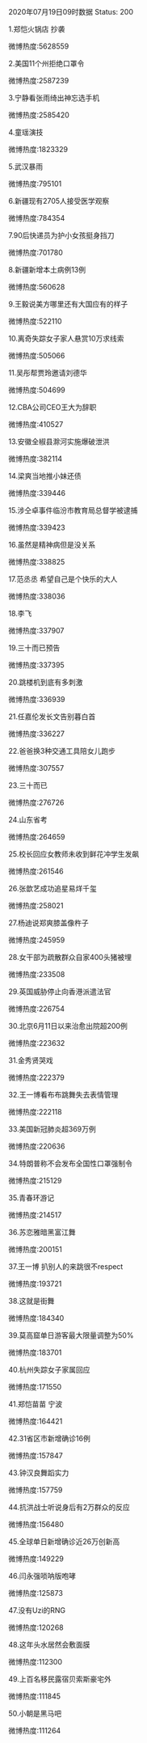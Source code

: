 2020年07月19日09时数据
Status: 200

1.郑恺火锅店 抄袭

微博热度:5628559

2.美国11个州拒绝口罩令

微博热度:2587239

3.宁静看张雨绮出神忘选手机

微博热度:2585420

4.童瑶演技

微博热度:1823329

5.武汉暴雨

微博热度:795101

6.新疆现有2705人接受医学观察

微博热度:784354

7.90后快递员为护小女孩挺身挡刀

微博热度:701780

8.新疆新增本土病例13例

微博热度:560628

9.王毅说美方哪里还有大国应有的样子

微博热度:522110

10.离奇失踪女子家人悬赏10万求线索

微博热度:505066

11.吴彤帮贾玲邀请刘德华

微博热度:504699

12.CBA公司CEO王大为辞职

微博热度:410527

13.安徽全椒县滁河实施爆破泄洪

微博热度:382114

14.梁爽当地推小妹还债

微博热度:339446

15.涉仝卓事件临汾市教育局总督学被逮捕

微博热度:339423

16.虽然是精神病但是没关系

微博热度:338825

17.范丞丞 希望自己是个快乐的大人

微博热度:338036

18.李飞

微博热度:337907

19.三十而已预告

微博热度:337395

20.跳楼机到底有多刺激

微博热度:336939

21.任嘉伦发长文告别暮白首

微博热度:336227

22.爸爸换3种交通工具陪女儿跑步

微博热度:307557

23.三十而已

微博热度:276726

24.山东省考

微博热度:264659

25.校长回应女教师未收到鲜花冲学生发飙

微博热度:261546

26.张歆艺成功追星易烊千玺

微博热度:258021

27.杨迪说郑爽膝盖像杵子

微博热度:245959

28.女干部为疏散群众自家400头猪被埋

微博热度:233508

29.英国威胁停止向香港派遣法官

微博热度:226754

30.北京6月11日以来治愈出院超200例

微博热度:223632

31.金秀贤哭戏

微博热度:222379

32.王一博看布布跳舞失去表情管理

微博热度:222118

33.美国新冠肺炎超369万例

微博热度:220636

34.特朗普称不会发布全国性口罩强制令

微博热度:215129

35.青春环游记

微博热度:214517

36.苏恋雅暗黑富江舞

微博热度:200151

37.王一博 扒别人的来跳很不respect

微博热度:193721

38.这就是街舞

微博热度:184340

39.莫高窟单日游客最大限量调整为50%

微博热度:183701

40.杭州失踪女子家属回应

微博热度:171550

41.郑恺苗苗 宁波

微博热度:164421

42.31省区市新增确诊16例

微博热度:157847

43.钟汉良舞蹈实力

微博热度:157759

44.抗洪战士听说身后有2万群众的反应

微博热度:156480

45.全球单日新增确诊近26万创新高

微博热度:149229

46.闫永强唢呐版咆哮

微博热度:125873

47.没有Uzi的RNG

微博热度:120268

48.这年头水居然会敷面膜

微博热度:112300

49.上百名移民露宿贝索斯豪宅外

微博热度:111845

50.小朝是黑马吧

微博热度:111264

